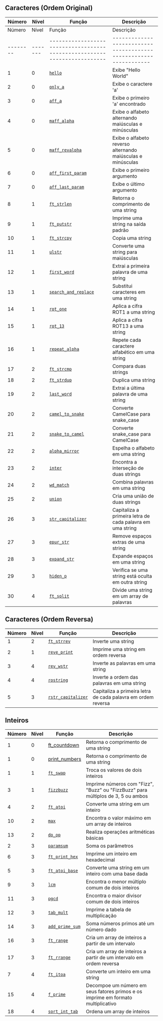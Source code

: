 ## Caracteres (Ordem Original)

| Número | Nível | Função               | Descrição                                                        |
|--------|-------|----------------------|------------------------------------------------------------------|
| Número | Nível | Função                                                                 | Descrição                                                      |
|--------|-------|------------------------------------------------------------------------|----------------------------------------------------------------|
| 1      | 0     | [`hello`](https://github.com/rickymercury/Piscine_42/tree/master/Estudo%20Exames/Exames/hello)            | Exibe "Hello World"                                             |
| 2      | 0     | [`only_a`](https://github.com/rickymercury/Piscine_42/tree/master/Estudo%20Exames/Exames/only_a)          | Exibe o caractere 'a'                                           |
| 3      | 0     | [`aff_a`](https://github.com/rickymercury/Piscine_42/tree/master/Estudo%20Exames/Exames/Separadores%20de%20Temas/aff_a)           | Exibe o primeiro 'a' encontrado                                 |
| 4      | 0     | [`maff_alpha`](https://github.com/rickymercury/Piscine_42/tree/master/Estudo%20Exames/Exames/maff_alpha)  | Exibe o alfabeto alternando maiúsculas e minúsculas             |
| 5      | 0     | [`maff_revalpha`](https://github.com/rickymercury/Piscine_42/tree/master/Estudo%20Exames/Exames/maff_revalpha)| Exibe o alfabeto reverso alternando maiúsculas e minúsculas    |
| 6      | 0     | [`aff_first_param`](https://github.com/rickymercury/Piscine_42/tree/master/Estudo%20Exames/Exames/Separadores%20de%20Temas/aff_first_param) | Exibe o primeiro argumento                                     |
| 7      | 0     | [`aff_last_param`](https://github.com/rickymercury/Piscine_42/tree/master/Estudo%20Exames/Exames/Separadores%20de%20Temas/aff_last_param)  | Exibe o último argumento                                        |
| 8      | 1     | [`ft_strlen`](https://github.com/rickymercury/Piscine_42/tree/master/Estudo%20Exames/Exames/Separadores%20de%20Temas/ft_strlen)         | Retorna o comprimento de uma string                             |
| 9      | 1     | [`ft_putstr`](https://github.com/rickymercury/Piscine_42/tree/master/Estudo%20Exames/Exames/Separadores%20de%20Temas/ft_putstr)        | Imprime uma string na saída padrão                              |
| 10     | 1     | [`ft_strcpy`](https://github.com/rickymercury/Piscine_42/tree/master/Estudo%20Exames/Exames/Separadores%20de%20Temas/ft_strcpy)         | Copia uma string                                                |
| 11     | 1     | [`ulstr`](https://github.com/rickymercury/Piscine_42/tree/master/Estudo%20Exames/Exames/Separadores%20de%20Temas/ulstr)              | Converte uma string para maiúsculas                             |
| 12     | 1     | [`first_word`](https://github.com/rickymercury/Piscine_42/tree/master/Estudo%20Exames/Exames/Separadores%20de%20Temas/first_word)        | Extrai a primeira palavra de uma string                         |
| 13     | 1     | [`search_and_replace`](https://github.com/rickymercury/Piscine_42/tree/master/Estudo%20Exames/Exames/Separadores%20de%20Temas/search_and_replace) | Substitui caracteres em uma string                              |
| 14     | 1     | [`rot_one`](https://github.com/rickymercury/Piscine_42/tree/master/Estudo%20Exames/Exames/Separadores%20de%20Temas/rot_one)            | Aplica a cifra ROT1 a uma string                                |
| 15     | 1     | [`rot_13`](https://github.com/rickymercury/Piscine_42/tree/master/Estudo%20Exames/Exames/Separadores%20de%20Temas/rot_13)             | Aplica a cifra ROT13 a uma string                               |
| 16     | 1     | [`repeat_alpha`](https://github.com/rickymercury/Piscine_42/tree/master/Estudo%20Exames/Exames/Separadores%20de%20Temas/repeat_alpha)   | Repete cada caractere alfabético em uma string                  |
| 17     | 2     | [`ft_strcmp`](https://github.com/rickymercury/Piscine_42/tree/master/Estudo%20Exames/Exames/Separadores%20de%20Temas/ft_strcmp)         | Compara duas strings                                            |
| 18     | 2     | [`ft_strdup`](https://github.com/rickymercury/Piscine_42/tree/master/Estudo%20Exames/Exames/Separadores%20de%20Temas/ft_strdup)         | Duplica uma string                                              |
| 19     | 2     | [`last_word`](https://github.com/rickymercury/Piscine_42/tree/master/Estudo%20Exames/Exames/Separadores%20de%20Temas/last_word)         | Extrai a última palavra de uma string                           |
| 20     | 2     | [`camel_to_snake`](https://github.com/rickymercury/Piscine_42/tree/master/Estudo%20Exames/Exames/Separadores%20de%20Temas/camel_to_snake)| Converte CamelCase para snake_case                              |
| 21     | 2     | [`snake_to_camel`](https://github.com/rickymercury/Piscine_42/tree/master/Estudo%20Exames/Exames/Separadores%20de%20Temas/snake_to_camel)| Converte snake_case para CamelCase                              |
| 22     | 2     | [`alpha_mirror`](https://github.com/rickymercury/Piscine_42/tree/master/Estudo%20Exames/Exames/Separadores%20de%20Temas/alpha_mirror)   | Espelha o alfabeto em uma string                                |
| 23     | 2     | [`inter`](https://github.com/rickymercury/Piscine_42/tree/master/Estudo%20Exames/Exames/Separadores%20de%20Temas/inter)               | Encontra a interseção de duas strings                           |
| 24     | 2     | [`wd_match`](https://github.com/rickymercury/Piscine_42/tree/master/Estudo%20Exames/Exames/Separadores%20de%20Temas/wd_match)           | Combina palavras em uma string                                  |
| 25     | 2     | [`union`](https://github.com/rickymercury/Piscine_42/tree/master/Estudo%20Exames/Exames/Separadores%20de%20Temas/union)               | Cria uma união de duas strings                                  |
| 26     | 3     | [`str_capitalizer`](https://github.com/rickymercury/Piscine_42/tree/master/Estudo%20Exames/Exames/Separadores%20de%20Temas/str_capitalizer) | Capitaliza a primeira letra de cada palavra em uma string       |
| 27     | 3     | [`epur_str`](https://github.com/rickymercury/Piscine_42/tree/master/Estudo%20Exames/Exames/Separadores%20de%20Temas/epur_str)          | Remove espaços extras de uma string                             |
| 28     | 3     | [`expand_str`](https://github.com/rickymercury/Piscine_42/tree/master/Estudo%20Exames/Exames/Separadores%20de%20Temas/expand_str)       | Expande espaços em uma string                                   |
| 29     | 3     | [`hiden_p`](https://github.com/rickymercury/Piscine_42/tree/master/Estudo%20Exames/Exames/Separadores%20de%20Temas/hiden_p)            | Verifica se uma string está oculta em outra string              |
| 30     | 4     | [`ft_split`](https://github.com/rickymercury/Piscine_42/tree/master/Estudo%20Exames/Exames/Separadores%20de%20Temas/ft_split)           | Divide uma string em um array de palavras                       |


## Caracteres (Ordem Reversa)

| Número | Nível | Função               | Descrição                                                        |
|--------|-------|----------------------|-----------------------------------------------------------------|
| 1      | 2     | [`ft_strrev`](URL-DA-FUNCAO)           | Inverte uma string                                             |
| 2      | 1     | [`reve_print`](URL-DA-FUNCAO)          | Imprime uma string em ordem reversa                           |
| 3      | 4     | [`rev_wstr`](URL-DA-FUNCAO)            | Inverte as palavras em uma string                              |
| 4      | 4     | [`rostring`](URL-DA-FUNCAO)            | Inverte a ordem das palavras em uma string                     |
| 5      | 3     | [`rstr_capitalizer`](URL-DA-FUNCAO)    | Capitaliza a primeira letra de cada palavra em ordem reversa   |



## Inteiros

| Número | Nível | Função              | Descrição                                                       |
|--------|-------|---------------------|----------------------------------------------------------------|
| 1      | 0     | [ft_countdown](https://github.com/rickymercury/Piscine_42/tree/master/Estudo%20Exames/Exames/ft_countdown)            | Retorna o comprimento de uma string
| 1      | 0     | [print_numbers](https://github.com/rickymercury/Piscine_42/tree/master/Estudo%20Exames/Exames/ft_print_numbers)            | Retorna o comprimento de uma string
| 1      | 1     | [`ft_swap`](https://github.com/rickymercury/Piscine_42/tree/master/Estudo%20Exames/Exames/ft_swap)           | Troca os valores de dois inteiros                              |
| 3      | 1     | [`fizzbuzz`](URL-DA-FUNCAO)          | Imprime números com "Fizz", "Buzz" ou "FizzBuzz" para múltiplos de 3, 5 ou ambos |
| 4      | 2     | [`ft_atoi`](URL-DA-FUNCAO)           | Converte uma string em um inteiro                             |
| 10     | 2     | [`max`](URL-DA-FUNCAO)               | Encontra o valor máximo em um array de inteiros               |
| 13     | 2     | [`do_op`](URL-DA-FUNCAO)             | Realiza operações aritméticas básicas                         |
| 2      | 3     | [`paramsum`](URL-DA-FUNCAO)          | Soma os parâmetros                                             |
| 6      | 3     | [`ft_print_hex`](URL-DA-FUNCAO)      | Imprime um inteiro em hexadecimal                             |
| 5      | 3     | [`ft_atoi_base`](URL-DA-FUNCAO)      | Converte uma string em um inteiro com uma base dada           |
| 9      | 3     | [`lcm`](URL-DA-FUNCAO)               | Encontra o menor múltiplo comum de dois inteiros              |
| 11     | 3     | [`pgcd`](URL-DA-FUNCAO)              | Encontra o maior divisor comum de dois inteiros               |
| 12     | 3     | [`tab_mult`](URL-DA-FUNCAO)          | Imprime a tabela de multiplicação                             |
| 14     | 3     | [`add_prime_sum`](URL-DA-FUNCAO)     | Soma números primos até um número dado                       |
| 16     | 3     | [`ft_range`](URL-DA-FUNCAO)          | Cria um array de inteiros a partir de um intervalo           |
| 17     | 3     | [`ft_rrange`](URL-DA-FUNCAO)         | Cria um array de inteiros a partir de um intervalo em ordem reversa |
| 7      | 4     | [`ft_itoa`](URL-DA-FUNCAO)           | Converte um inteiro em uma string                             |
| 15     | 4     | [`f_prime`](URL-DA-FUNCAO)           | Decompoe um número em seus fatores primos e os imprime em formato multiplicativo |
| 18     | 4     | [`sort_int_tab`](URL-DA-FUNCAO)      | Ordena um array de inteiros                                   |
